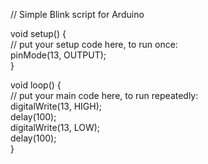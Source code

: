 // Simple Blink script for Arduino

void setup() {  
  // put your setup code here, to run once:  
  pinMode(13, OUTPUT);  
}  

void loop() {  
  // put your main code here, to run repeatedly:  
  digitalWrite(13, HIGH);  
  delay(100);  
  digitalWrite(13, LOW);  
  delay(100);  
}  
